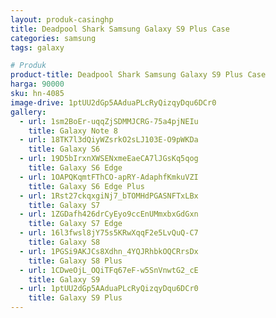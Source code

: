```yaml
---
layout: produk-casinghp
title: Deadpool Shark Samsung Galaxy S9 Plus Case
categories: samsung
tags: galaxy

# Produk
product-title: Deadpool Shark Samsung Galaxy S9 Plus Case
harga: 90000
sku: hn-4085
image-drive: 1ptUU2dGp5AAduaPLcRyQizqyDqu6DCr0
gallery:
  - url: 1sm2BoEr-uqqZjSDMMJCRG-75a4pjNEIu
    title: Galaxy Note 8
  - url: 18TK7l3dQiyWZsrkO2sLJ103E-O9pWKDa
    title: Galaxy S6
  - url: 19D5bIrxnXWSENxmeEaeCA7lJGsKq5qog
    title: Galaxy S6 Edge
  - url: 1OAPQKqmtFThCO-apRY-AdaphfKmkuVZI
    title: Galaxy S6 Edge Plus
  - url: 1Rst27ckqxgiNj7_bTOMHdPGASNFTxLBx
    title: Galaxy S7
  - url: 1ZGDafh426drCyEyo9ccEnUMmxbxGdGxn
    title: Galaxy S7 Edge
  - url: 16l3fwsl8jY75s5KRwXqqF2e5LvQuQ-C7
    title: Galaxy S8
  - url: 1PGSi9AKJCs8Xdhn_4YQJRhbkOQCRrsDx
    title: Galaxy S8 Plus
  - url: 1CDweOjL_OQiTFq67eF-w5SnVnwtG2_cE
    title: Galaxy S9
  - url: 1ptUU2dGp5AAduaPLcRyQizqyDqu6DCr0
    title: Galaxy S9 Plus
---
```


